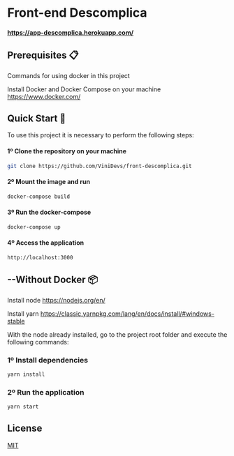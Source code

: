 # Front-end Descomplica 

#### https://app-descomplica.herokuapp.com/

## Prerequisites 📋 
Commands for using docker in this project

Install Docker and Docker Compose on your machine https://www.docker.com/

## Quick Start 🚀
To use this project it is necessary to perform the following steps:

#### 1º Clone the repository on your machine
```bash
git clone https://github.com/ViniDevs/front-descomplica.git
```

#### 2º Mount the image and run
```bash
docker-compose build
```

#### 3º Run the docker-compose
```bash
docker-compose up
```

#### 4º Access the application
```console
http://localhost:3000
```

## --Without Docker 📦

Install node https://nodejs.org/en/

Install yarn https://classic.yarnpkg.com/lang/en/docs/install/#windows-stable

With the node already installed, go to the project root folder and execute the following commands:

### 1º Install dependencies
```bash
yarn install
```

### 2º Run the application
```bash
yarn start
```

## License
[MIT](https://choosealicense.com/licenses/mit/)
